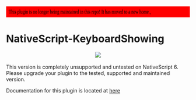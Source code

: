 <a href="https://proplugins.org"><img src="unmaintained.svg" height="30px" width="100%"></a>

# NativeScript-KeyboardShowing


<p align="center"><a href="https://proplugins.org"><img src="https://proplugins.org/logos/logo.png" width="400"  /></a></p>

This version is completely unsupported and untested on NativeScript 6.  Please upgrade your plugin to the tested, supported and maintained version. 

Documentation for this plugin is located at <a href="https://npm.proplugins.org/-/web/detail/@proplugins/nativescript-keyboardshowing">here</a>